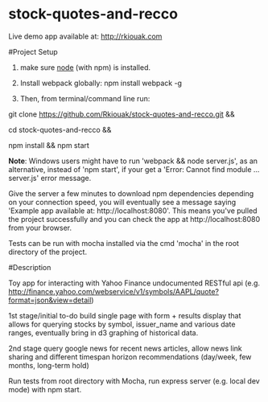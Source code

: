 # stock-quotes-and-recco

Live demo app available at: http://rkiouak.com

#Project Setup

1) make sure [node](https://nodejs.org/en/) (with npm) is installed.

2) Install webpack globally: npm install webpack -g

3)  Then, from terminal/command line run:

git clone https://github.com/Rkiouak/stock-quotes-and-recco.git &&

cd stock-quotes-and-recco &&

npm install && npm start


**Note**: Windows users might have to run 'webpack && node server.js', as an alternative,  instead of 'npm start', if your get
a 'Error: Cannot find module ... server.js' error message.

Give the server a few minutes to download npm dependencies depending on your connection speed, you will eventually see a message saying 'Example app available at: http://localhost:8080'. This means you've pulled the project successfully and you can check the app at http://localhost:8080 from your browser.

Tests can be run with mocha installed via the cmd 'mocha' in the root directory of the project.

#Description

Toy app for interacting with Yahoo Finance undocumented RESTful api (e.g. http://finance.yahoo.com/webservice/v1/symbols/AAPL/quote?format=json&view=detail)

1st stage/initial to-do build single page with form + results display that allows for querying stocks by symbol, issuer_name and various
date ranges, eventually bring in d3 graphing of historical data.

2nd stage query google news for recent news articles, allow news link sharing and different timespan horizon recommendations (day/week, few months, long-term hold)

Run tests from root directory with Mocha, run express server (e.g. local dev mode) with npm start.
